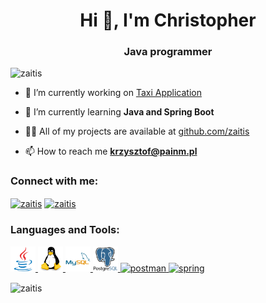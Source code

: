 <h1 align="center">Hi 👋, I'm Christopher</h1>
<h3 align="center">Java programmer</h3>

<p align="left"> <img src="https://komarev.com/ghpvc/?username=zaitis&label=Profile%20views&color=0e75b6&style=flat" alt="zaitis" /> </p>

- 🔭 I’m currently working on [Taxi Application](https://github.com/Zaitis/taxiPlatform)

- 🌱 I’m currently learning **Java and Spring Boot**

- 👨‍💻 All of my projects are available at [github.com/zaitis](github.com/zaitis)

- 📫 How to reach me **krzysztof@painm.pl**

<h3 align="left">Connect with me:</h3>
<p align="left">
<a href="https://linkedin.com/in/zaitis" target="blank"><img align="center" src="https://raw.githubusercontent.com/rahuldkjain/github-profile-readme-generator/master/src/images/icons/Social/linked-in-alt.svg" alt="zaitis" height="30" width="40" /></a>
<a href="https://fb.com/zaitis" target="blank"><img align="center" src="https://raw.githubusercontent.com/rahuldkjain/github-profile-readme-generator/master/src/images/icons/Social/facebook.svg" alt="zaitis" height="30" width="40" /></a>
</p>

<h3 align="left">Languages and Tools:</h3>
<p align="left"> <a href="https://www.java.com" target="_blank"> <img src="https://raw.githubusercontent.com/devicons/devicon/master/icons/java/java-original.svg" alt="java" width="40" height="40"/> </a> <a href="https://www.linux.org/" target="_blank"> <img src="https://raw.githubusercontent.com/devicons/devicon/master/icons/linux/linux-original.svg" alt="linux" width="40" height="40"/> </a> <a href="https://www.mysql.com/" target="_blank"> <img src="https://raw.githubusercontent.com/devicons/devicon/master/icons/mysql/mysql-original-wordmark.svg" alt="mysql" width="40" height="40"/> </a> <a href="https://www.postgresql.org" target="_blank"> <img src="https://raw.githubusercontent.com/devicons/devicon/master/icons/postgresql/postgresql-original-wordmark.svg" alt="postgresql" width="40" height="40"/> </a> <a href="https://postman.com" target="_blank"> <img src="https://www.vectorlogo.zone/logos/getpostman/getpostman-icon.svg" alt="postman" width="40" height="40"/> </a> <a href="https://spring.io/" target="_blank"> <img src="https://www.vectorlogo.zone/logos/springio/springio-icon.svg" alt="spring" width="40" height="40"/> </a> </p>

<p><img align="center" src="https://github-readme-stats.vercel.app/api/top-langs?username=zaitis&show_icons=true&locale=en&layout=compact" alt="zaitis" /></p>
